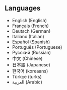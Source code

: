 <link rel="stylesheet" href="style.css">

## Languages

- English (English)
- Français (French)
- Deutsch (German)
- Italiano (Italian)
- Español (Spanish)
- Português (Portuguese)
- Русский (Russian)
- 中文 (Chinese)
- 日本語 (Japanese)
- 한국어 (koreaans)
- Türkçe (turks)
- العربية (Arabic)